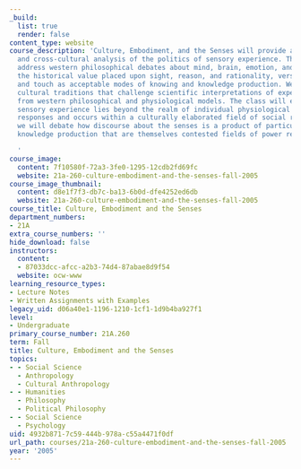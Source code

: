 ```yaml
---
_build:
  list: true
  render: false
content_type: website
course_description: 'Culture, Embodiment, and the Senses will provide an historical
  and cross-cultural analysis of the politics of sensory experience. The subject will
  address western philosophical debates about mind, brain, emotion, and the body and
  the historical value placed upon sight, reason, and rationality, versus smell, taste,
  and touch as acceptable modes of knowing and knowledge production. We will assess
  cultural traditions that challenge scientific interpretations of experience arising
  from western philosophical and physiological models. The class will examine how
  sensory experience lies beyond the realm of individual physiological or psychological
  responses and occurs within a culturally elaborated field of social relations. Finally,
  we will debate how discourse about the senses is a product of particular modes of
  knowledge production that are themselves contested fields of power relations.

  '
course_image:
  content: 7f10580f-72a3-3fe0-1295-12cdb2fd69fc
  website: 21a-260-culture-embodiment-and-the-senses-fall-2005
course_image_thumbnail:
  content: d8e1f7f3-db7c-ba13-6b0d-dfe4252ed6db
  website: 21a-260-culture-embodiment-and-the-senses-fall-2005
course_title: Culture, Embodiment and the Senses
department_numbers:
- 21A
extra_course_numbers: ''
hide_download: false
instructors:
  content:
  - 87033dcc-afcc-a2b3-74d4-87abae8d9f54
  website: ocw-www
learning_resource_types:
- Lecture Notes
- Written Assignments with Examples
legacy_uid: d06a40e1-1196-1210-1cf1-1d9b4ba927f1
level:
- Undergraduate
primary_course_number: 21A.260
term: Fall
title: Culture, Embodiment and the Senses
topics:
- - Social Science
  - Anthropology
  - Cultural Anthropology
- - Humanities
  - Philosophy
  - Political Philosophy
- - Social Science
  - Psychology
uid: 4932b871-7c59-444b-978a-c55a4471f0df
url_path: courses/21a-260-culture-embodiment-and-the-senses-fall-2005
year: '2005'
---
```

